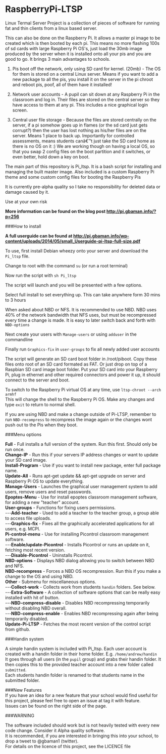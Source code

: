 RaspberryPi-LTSP
================

Linux Termal Server Project is a collection of pieces of software for running fat and thin clients from a linux based server.

This can also be done on the Raspberry Pi. It allows a master pi image to be created which is then booted by each pi. This means no more flashing 100s of sd cards with large Raspberry Pi OS's, just load the 30mb image produced by the server when it is installed onto all your pis and you are good to go.
It brings 3 main advantages to schools.

1. Pis boot off the network, only using SD card for kernel. (20mb) - The OS for them is stored on a central Linux server. Means if you want to add a new package to all the pis, you install it on the server in the pi chroot and reboot pis, poof, all of them have it installed!

2. Network user accounts - A pupil can sit down at any Raspberry Pi in the classroom and log in. Their files are stored on the central server so they have access to them at any pi. This includes a nice graphical login screen. 

3. Central user file storage - Because the files are stored centrally on the server, if a pi somehow goes up in flames (or the sd card just gets corrupt?) then the user has lost nothing as his/her files are on the server. Means 1 place to back up. Importantly for controlled assessments, means students canâ€™t just take the SD card home as there is no OS on it :)
We are working though on having a local OS, so that you swap 2 config files on the boot partition and it switches, or even better, hold down a key on boot.


The main part of this repository is Pi_ltsp. It is a bash script for installing and managing the built master image.
Also included is a custom Raspberry Pi theme and some custom config files for booting the Raspberry Pis   

It is currently pre-alpha quality so I take no responsibility for deleted data or damage caused by it.   

Use at your own risk   
   
__More information can be found on the blog post http://pi.gbaman.info/?p=256__

###How to install

__A full userguide can be found at http://pi.gbaman.info/wp-content/uploads/2014/05/small_Userguide-pi-ltsp-full-size.pdf__   

To use, first install Debian wheezy onto your server and download the ```Pi_ltsp``` file.

Change to root with the command   ```su```   (or run a root terminal)

Now run the script with     ```sh Pi_ltsp```

The script will launch and you will be presented with a few options. 

Select full install to set everything up. This can take anywhere form 30 mins to 3 hours   

When asked about NBD or NFS. It is recommended to use NBD. NBD uses 40% of the network bandwidth that NFS uses, but must be recompressed every time a change is made. It is easy to later switch back and forth with ```NBD-options```

Next create your users with ```Manage-users``` or using ```adduser``` in the commandline   

Finally run ```Graphics-fix``` in ```user-groups``` to fix all newly added user accounts
   
The script will generate an SD card boot folder in /root/piboot. Copy these files onto root of an SD card formated as FAT. Or just drop on top of a Raspbian SD card image boot folder. Put your SD card into your Raspberry Pi, plug in ethernet and other required connectors and power it up, it should connect to the server and boot.   
   
To switch to the Raspberry Pi virtual OS at any time, use ```ltsp-chroot --arch armhf```   
This will change the shell to the Raspberry Pi OS. Make any changes and type ```exit``` to return to normal shell.   
   
If you are using NBD and make a change outside of Pi-LTSP, remember to run ```NBD-recompress``` to recompress the image again or the changes wont push out to the Pis when they boot.   

###Menu options


**Full** - Full installs a full version of the system. Run this first. Should only be run once.   
**Change-IP** - Run this if your servers IP address changes or want to update your SD card image.   
**Install-Program** - Use if you want to install new package, enter full package name.   
**Update-All** - Runs apt-get update && apt-get upgrade on server and Raspberry Pi OS to update everything.   
**Manage-Users** - Launches the graphical user management system to add users, remove users and reset passwords.  
**Epoptes-Menu** - Use for install epoptes classroom management software, for adding a new "teacher" account.   
**User-groups** - Functions for fixing users permissions.   
---**Add-teacher** - Used to add a teacher to the teacher group, a group able to access file uploads.  
---**Graphics-fix** - Fixes all the graphically accelerated applications for all users, e.g. MCPI.  
**Pi-control-menu** - Use for installing Picontrol classroom management software.   
---**Enable/update-Picontrol** - Installs Picontrol or runs an update on it, fetching most recent version.  
---**Disable-Picontrol** - Uninstalls Picontrol.   
**NBD-options** - Displays NBD dialog allowing you to switch between NBD and NFS.   
**NBD-recompress** - Forces a NBD OS recompression. Run this if you make a change to the OS and using NBD.   
**Other** - Submenu for miscellaneous options.   
---**Collect-work** - Collects work from students ```handin``` folders. See below.   
---**Extra-Software** - A collection of software options that can be really easy installed with hit of button.   
---**NBD-compress-disable** - Disables NBD recompressing temporarily without disabling NBD overall.   
---**NBD-compress-enable** - Enables NBD recompressing again after being temporarily disabled.   
**Update-Pi-LTSP** - Fetches the most recent version of the control script from github.  


###Handin system   
   
A simple handin system is included with Pi_ltsp. Each user account is created with a handin folder in their home folder. E.g. ```/home/andrew/handin```   
It goes through all users (in the ```pupil``` group) and grabs their handin folder. It then copies this to the provided teacher account into a new folder called ```submitted```.   
Each students handin folder is renamed to that students name in the submitted folder.   
   
###New Features   
If you have an idea for a new feature that your school would find useful for this project, please feel free to open an issue at tag it with feature.   
Issues can be found on the right side of the page.   


###WARNING

The software included should work but is not heavily tested with every new code change. Consider it Alpha quality software.   
It is recommended, if you are interested in bringing this into your school, to drop a tweet to @gbaman1 (twitter).   
For details on the licence of this project, see the LICENCE file
